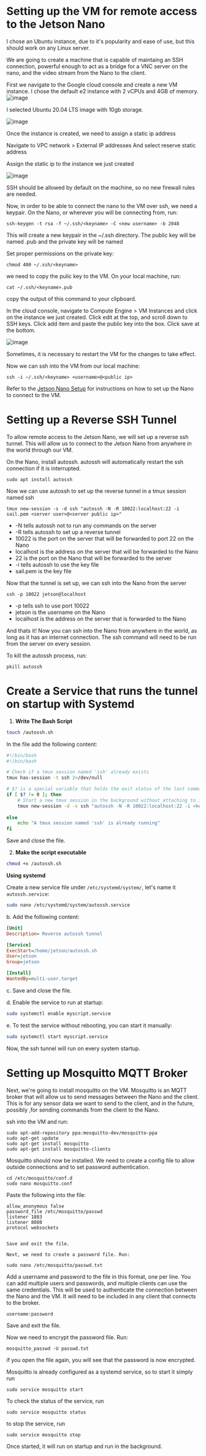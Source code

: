 # Setting up the VM for remote access to the Jetson Nano

I chose an Ubuntu instance, due to it's popularity and ease of use, but this should work on any Linux server.

We are going to create a machine that is capable of maintaing an SSH connection, powerful enough to act as a bridge for a VNC server on the nano, and the video stream from the Nano to the client.

First we navigate to the Google cloud console and create a new VM instance. I chose the default e2 instance with 2 vCPUs and 4GB of memory. 
![image](readme_images/1.png)


I selected Ubuntu 20.04 LTS image with 10gb storage.

![image](readme_images/2.png)

Once the instance is created, we need to assign a static ip address

Navigate to VPC network > External IP addresses
And select reserve static address

Assign the static ip to the instance we just created

![image](readme_images/3.png)

SSH should be allowed by default on the machine, so no new firewall rules are needed.

Now, in order to be able to connect the nano to the VM over ssh, we need a keypair. On the Nano, or wherever you will be connecting from, run:

```
ssh-keygen -t rsa -f ~/.ssh/<keyname> -C <new username> -b 2048
```

This will create a new keypair in the ~/.ssh directory. The public key will be named <keyname>.pub and the private key will be named <keyname>

Set proper permissions on the private key:

```
chmod 400 ~/.ssh/<keyname>
```

we need to copy the pulic key to the VM. 
On your local machine, run:

```
cat ~/.ssh/<keyname>.pub
```
copy the output of this command to your clipboard.

In the cloud console, navigate to Compute Engine > VM Instances and click on the instance we just created.
Click edit at the top, and scroll down to SSH keys. Click add item and paste the public key into the box. Click save at the bottom.

![image](readme_images/4.png)

Sometimes, it is necessary to restart the VM for the changes to take effect.

Now we can ssh into the VM from our local machine:

```
ssh -i ~/.ssh/<keyname> <username>@<public ip>
```

Refer to the [Jetson Nano Setup](Jetson_nanO_20.04_setup.md) for instructions on how to set up the Nano to connect to the VM.



# Setting up a Reverse SSH Tunnel

To allow remote access to the Jetson Nano, we will set up a reverse ssh tunnel. This will allow us to connect to the Jetson Nano from anywhere in the world through our VM.


 On the Nano, install autossh. autossh will automatically restart the ssh connection if it is interrupted.
```
sudo apt install autossh
```

 Now we can use autossh to set up the reverse tunnel in a tmux session named ssh
``` 
tmux new-session -s -d ssh "autossh -N -R 10022:localhost:22 -i sail.pem <server user>@<server public ip>"
```
   * -N tells autossh not to run any commands on the server
   * -R tells autossh to set up a reverse tunnel
   * 10022 is the port on the server that will be forwarded to port 22 on the Nano
   * localhost is the address on the server that will be forwarded to the Nano
   * 22 is the port on the Nano that will be forwarded to the server
   * -i tells autossh to use the key file
   * sail.pem is the key file
   
 Now that the tunnel is set up, we can ssh into the Nano from the server
```
ssh -p 10022 jetson@localhost
```
   * -p tells ssh to use port 10022
   * jetson is the username on the Nano
   * localhost is the address on the server that is forwarded to the Nano

And thats it! Now you can ssh into the Nano from anywhere in the world, as long as it has an internet connection. The ssh command will need to be run from the server on every session.

To kill the autossh process, run:
```
pkill autossh
``````
# Create a Service that runs the tunnel on startup with Systemd

1. **Write The Bash Script**


```bash
touch /autossh.sh
```

In the file add the following content:

```bash
#!/bin/bash
#!/bin/bash

# Check if a tmux session named 'ssh' already exists
tmux has-session -t ssh 2>/dev/null

# $? is a special variable that holds the exit status of the last command executed
if [ $? != 0 ]; then
    # Start a new tmux session in the background without attaching to it
    tmux new-session -d -s ssh "autossh -N -R 10022:localhost:22 -i <keyfile> <server user>@<server public ip>"
    
else
    echo "A tmux session named 'ssh' is already running"
fi
```

Save and close the file.

2. **Make the script executable**

```bash
chmod +x /autossh.sh
```


**Using systemd**

Create a new service file under `/etc/systemd/system/`, let's name it `autossh.service`:

```bash
sudo nano /etc/systemd/system/autossh.service
```

b. Add the following content:

```ini
[Unit]
Description= Reverse autossh tunnel

[Service]
ExecStart=/home/jetson/autossh.sh
User=jetson
Group=jetson

[Install]
WantedBy=multi-user.target
```

c. Save and close the file.

d. Enable the service to run at startup:

```bash
sudo systemctl enable myscript.service
```

e. To test the service without rebooting, you can start it manually:

```bash
sudo systemctl start myscript.service
```

Now, the ssh tunnel will run on every system startup.


# Setting up Mosquitto MQTT Broker
Next, we're going to install mosquitto on the VM. Mosquitto is an MQTT broker that will allow us to send messages between the Nano and the client. This is for any sensor data we want to send to the client, and in the future, possibly ,for sending commands from the client to the Nano.

ssh into the VM and run:

```
sudo apt-add-repository ppa:mosquitto-dev/mosquitto-ppa
sudo apt-get update
sudo apt-get install mosquitto
sudo apt-get install mosquitto-clients
```
Mosquitto should now be installed. We need to create a config file to allow outside connections and to set password authentication. 

```
cd /etc/mosquitto/conf.d
sudo nano mosquitto.conf
```

Paste the following into the file:

```
allow_anonymous false
password_file /etc/mosquitto/passwd
listener 1883
listener 8080
protocol websockets
```
```

Save and exit the file.

Next, we need to create a password file. Run:

```
```
sudo nano /etc/mosquitto/passwd.txt
```

Add a username and password to the file in this format, one per line. You can add multiple users and passwords, and multiple clients can use the same credentials. This will be used to authenticate the connection between the Nano and the VM. It will need to be included in any client that connects to the broker.



```
username:password
```

Save and exit the file.

Now we need to encrypt the password file. Run:

```
mosquitto_passwd -U passwd.txt
```
if you open the file again, you will see that the password is now encrypted.

Mosquitto is already configured as a systemd service, so to start it simply run

```
sudo service mosquitto start
```

To check the status of the service, run

```
sudo service mosquitto status
```
to stop the service, run

```
sudo service mosquitto stop
```

Once started, it will run on startup and run in the background.